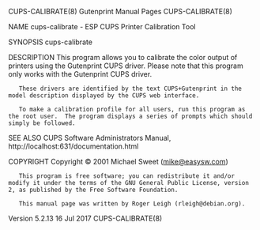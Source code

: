 CUPS-CALIBRATE(8)                                                                       Gutenprint Manual Pages                                                                      CUPS-CALIBRATE(8)

NAME
       cups-calibrate - ESP CUPS Printer Calibration Tool

SYNOPSIS
       cups-calibrate

DESCRIPTION
       This program allows you to calibrate the color output of printers using the Gutenprint CUPS driver. Please note that this program only works with the Gutenprint CUPS driver.

       These drivers are identified by the text CUPS+Gutenprint in the model description displayed by the CUPS web interface.

       To make a calibration profile for all users, run this program as the root user.  The program displays a series of prompts which should simply be followed.

SEE ALSO
       CUPS Software Administrators Manual, http://localhost:631/documentation.html

COPYRIGHT
       Copyright ©  2001 Michael Sweet (mike@easysw.com)

       This program is free software; you can redistribute it and/or modify it under the terms of the GNU General Public License, version 2, as published by the Free Software Foundation.

       This manual page was written by Roger Leigh (rleigh@debian.org).

Version 5.2.13                                                                                16 Jul 2017                                                                            CUPS-CALIBRATE(8)
